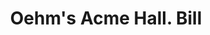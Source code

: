 ---
doi: 10.7916/D8TM8P57
date_other: '1890'
date_other_textual: 1890-1899
form: printed ephemera
genre:
- Invoices
name:
- Oehm's Acme Hall
object_in_context_url: https://biggert.cul.columbia.edu/items/view/ave_biggert_00557
subject_hierarchical_geographic:
- Baltimore, Maryland, United States
subject_name:
- Oehm's Acme Hall
title: Oehm's Acme Hall. Bill
sort_title: Oehm's Acme Hall. Bill
call_number: ave_biggert_00557
coordinates:
- 39.28333333333333,-76.61666666666666
pid: ave_biggert_00557
identifiers: ave_biggert_00557
permalink: /biggert/ave_biggert_00557/
layout: iiif-image-page
---